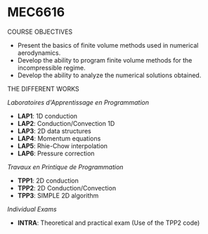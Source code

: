 # MEC6616

COURSE OBJECTIVES
- Present the basics of finite volume methods used in numerical aerodynamics.
- Develop the ability to program finite volume methods for the incompressible regime.
- Develop the ability to analyze the numerical solutions obtained.

THE DIFFERENT WORKS

_Laboratoires d'Apprentissage en Programmation_
- **LAP1**: 1D conduction
- **LAP2**: Conduction/Convection 1D
- **LAP3**: 2D data structures
- **LAP4**: Momentum equations
- **LAP5**: Rhie-Chow interpolation
- **LAP6**: Pressure correction

_Travaux en Printique de Programmation_
- **TPP1**: 2D conduction
- **TPP2**: 2D Conduction/Convection
- **TPP3**: SIMPLE 2D algorithm

_Individual Exams_
- **INTRA**: Theoretical and practical exam (Use of the TPP2 code)
